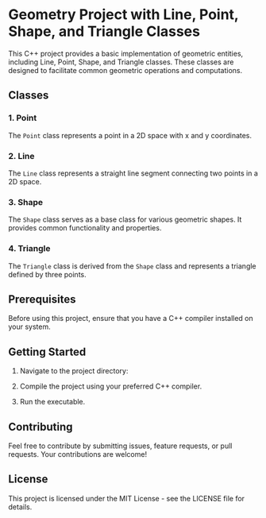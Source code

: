 # Geometry Project with Line, Point, Shape, and Triangle Classes

This C++ project provides a basic implementation of geometric entities, including Line, Point, Shape, and Triangle classes. These classes are designed to facilitate common geometric operations and computations.

## Classes

### 1. Point

The `Point` class represents a point in a 2D space with x and y coordinates.

### 2. Line

The `Line` class represents a straight line segment connecting two points in a 2D space.

### 3. Shape

The `Shape` class serves as a base class for various geometric shapes. It provides common functionality and properties.

### 4. Triangle

The `Triangle` class is derived from the `Shape` class and represents a triangle defined by three points.

## Prerequisites

Before using this project, ensure that you have a C++ compiler installed on your system.

## Getting Started

1. Navigate to the project directory:

2. Compile the project using your preferred C++ compiler.

3. Run the executable.



## Contributing
Feel free to contribute by submitting issues, feature requests, or pull requests. Your contributions are welcome!

## License
This project is licensed under the MIT License - see the LICENSE file for details.


